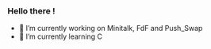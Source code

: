 
### Hello there !



- 🔭 I’m currently working on Minitalk, FdF and Push_Swap
- 🌱 I’m currently learning C
